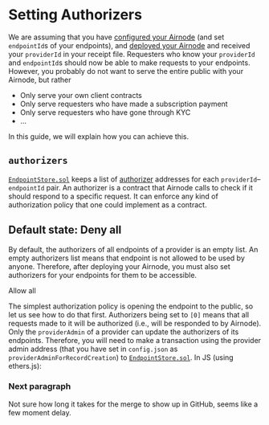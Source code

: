 # Setting Authorizers

We are assuming that you have [configured your Airnode](/provider-guides/configuring-airnode.md) \(and set `endpointId`s of your endpoints\), and [deployed your Airnode](/provider-guides/deploying-airnode.md) and received your `providerId` in your receipt file. Requesters who know your `providerId` and `endpointId`s should now be able to make requests to your endpoints. However, you probably do not want to serve the entire public with your Airnode, but rather

* Only serve your own client contracts
* Only serve requesters who have made a subscription payment
* Only serve requesters who have gone through KYC
* ...

In this guide, we will explain how you can achieve this.

## `authorizers`

[`EndpointStore.sol`](/request-response-protocol/general-structure.md#endpointstoresol) keeps a list of [authorizer](/request-response-protocol/authorizer.md) addresses for each `providerId`–`endpointId` pair. An authorizer is a contract that Airnode calls to check if it should respond to a specific request. It can enforce any kind of authorization policy that one could implement as a contract.



## Default state: Deny all

By default, the authorizers of all endpoints of a provider is an empty list. An empty authorizers list means that endpoint is not allowed to be used by anyone. Therefore, after deploying your Airnode, you must also set authorizers for your endpoints for them to be accessible.

Allow all

The simplest authorization policy is opening the endpoint to the public, so let us see how to do that first. Authorizers being set to `[0]` means that all requests made to it will be authorized \(i.e., will be responded to by Airnode\). Only the `providerAdmin` of a provider can update the authorizers of its endpoints. Therefore, you will need to make a transaction using the provider admin address \(that you have set in `config.json` as `providerAdminForRecordCreation`\) to [`EndpointStore.sol`](/request-response-protocol/general-structure.md#endpointstoresol). In JS \(using ethers.js\):

### Next paragraph



Not sure how long it takes for the merge to show up in GitHub, seems like a few moment delay.




